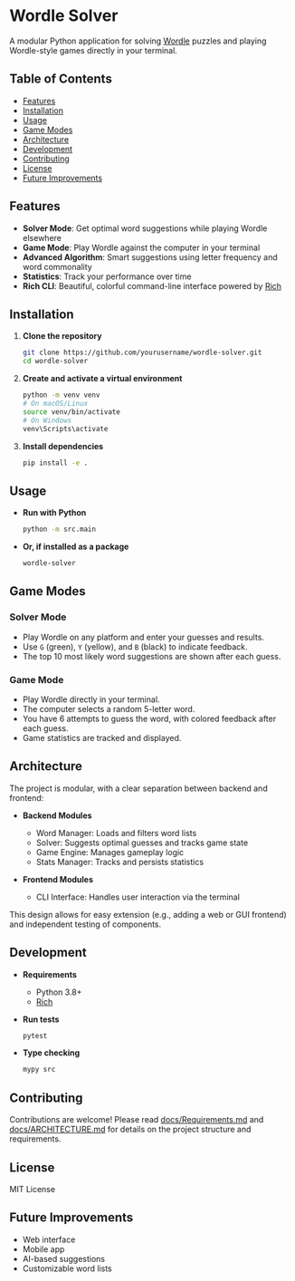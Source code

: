 # Wordle Solver

A modular Python application for solving [Wordle](https://www.nytimes.com/games/wordle/index.html) puzzles and playing Wordle-style games directly in your terminal.

## Table of Contents

- [Features](#features)
- [Installation](#installation)
- [Usage](#usage)
- [Game Modes](#game-modes)
- [Architecture](#architecture)
- [Development](#development)
- [Contributing](#contributing)
- [License](#license)
- [Future Improvements](#future-improvements)

## Features

- **Solver Mode**: Get optimal word suggestions while playing Wordle elsewhere
- **Game Mode**: Play Wordle against the computer in your terminal
- **Advanced Algorithm**: Smart suggestions using letter frequency and word commonality
- **Statistics**: Track your performance over time
- **Rich CLI**: Beautiful, colorful command-line interface powered by [Rich](https://github.com/Textualize/rich)

## Installation

1. **Clone the repository**
   ```bash
   git clone https://github.com/yourusername/wordle-solver.git
   cd wordle-solver
   ```

2. **Create and activate a virtual environment**
   ```bash
   python -m venv venv
   # On macOS/Linux
   source venv/bin/activate
   # On Windows
   venv\Scripts\activate
   ```

3. **Install dependencies**
   ```bash
   pip install -e .
   ```

## Usage

- **Run with Python**
  ```bash
  python -m src.main
  ```
- **Or, if installed as a package**
  ```bash
  wordle-solver
  ```

## Game Modes

### Solver Mode

- Play Wordle on any platform and enter your guesses and results.
- Use `G` (green), `Y` (yellow), and `B` (black) to indicate feedback.
- The top 10 most likely word suggestions are shown after each guess.

### Game Mode

- Play Wordle directly in your terminal.
- The computer selects a random 5-letter word.
- You have 6 attempts to guess the word, with colored feedback after each guess.
- Game statistics are tracked and displayed.

## Architecture

The project is modular, with a clear separation between backend and frontend:

- **Backend Modules**
   - Word Manager: Loads and filters word lists
   - Solver: Suggests optimal guesses and tracks game state
   - Game Engine: Manages gameplay logic
   - Stats Manager: Tracks and persists statistics

- **Frontend Modules**
   - CLI Interface: Handles user interaction via the terminal

This design allows for easy extension (e.g., adding a web or GUI frontend) and independent testing of components.

## Development

- **Requirements**
   - Python 3.8+
   - [Rich](https://github.com/Textualize/rich)

- **Run tests**
  ```bash
  pytest
  ```

- **Type checking**
  ```bash
  mypy src
  ```

## Contributing

Contributions are welcome! Please read [docs/Requirements.md](docs/Requirements.md) and [docs/ARCHITECTURE.md](docs/ARCHITECTURE.md) for details on the project structure and requirements.

## License

MIT License

## Future Improvements

- Web interface
- Mobile app
- AI-based suggestions
- Customizable word lists
